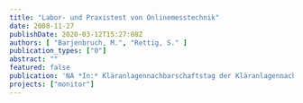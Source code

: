 ```yaml
---
title: "Labor- und Praxistest von Onlinemesstechnik"
date: 2008-11-27
publishDate: 2020-03-12T15:27:08Z
authors: [ "Barjenbruch, M.", "Rettig, S." ]
publication_types: ["0"]
abstract: ""
featured: false
publication: 'NA *In:* Kläranlagennachbarschaftstag der Kläranlagennachbarschaft 52 (Vorpommern), Grimmen. Grimmen. 2008-11-27'
projects: ["monitor"]
---
```


